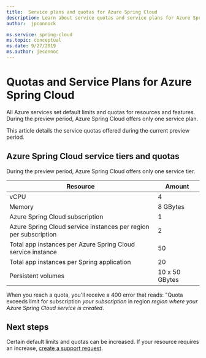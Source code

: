 ```yaml
---
title:  Service plans and quotas for Azure Spring Cloud
description: Learn about service quotas and service plans for Azure Spring Cloud
author:  jpconnock

ms.service: spring-cloud
ms.topic: conceptual
ms.date: 9/27/2019
ms.author: jeconnoc
---
```

# Quotas and Service Plans for Azure Spring Cloud

All Azure services set default limits and quotas for resources and features.  During the preview period, Azure Spring Cloud offers only one service plan.

This article details the service quotas offered during the current preview period.

## Azure Spring Cloud service tiers and quotas

During the preview period, Azure Spring Cloud offers only one service tier.

Resource | Amount
------- | -------
vCPU | 4
Memory | 8 GBytes
Azure Spring Cloud subscription | 1
Azure Spring Cloud service instances per region per subscription | 2
Total app instances per Azure Spring Cloud service instance | 50
Total app instances per Spring application | 20
Persistent volumes | 10 x 50 GBytes

When you reach a quota, you'll receive a 400 error that reads: "Quota exceeds limit for subscription *your subscription* in region *region where your Azure Spring Cloud service is created*.

## Next steps

Certain default limits and quotas can be increased. If your resource requires an increase, [create a support request](https://docs.microsoft.com/en-us/azure/azure-supportability/how-to-create-azure-support-request).
